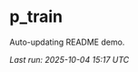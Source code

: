 # p_train

Auto-updating README demo.

<!--START_SECTION:status-->
_Last run: 2025-10-04 15:17 UTC_
<!--END_SECTION:status-->






































































































































































































































































































































































































































































































































































































































































































































































































































































































































































































































































